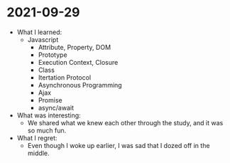 # 2021-09-29

- What I learned: 
  - Javascript
    - Attribute, Property, DOM
    - Prototype
    - Execution Context, Closure
    - Class
    - Itertation Protocol
    - Asynchronous Programming
    - Ajax
    - Promise
    - async/await
- What was interesting:
  - We shared what we knew each other through the study, and it was so much fun.
- What I regret:
  - Even though I woke up earlier, I was sad that I dozed off in the middle.